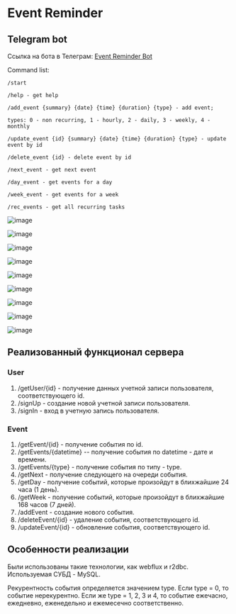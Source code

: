 # Event Reminder

## Telegram bot
Ссылка на бота в Телеграм: [Event Reminder Bot](t.me/event_reminder_pb_bot)

Command list:

    /start
    
    /help - get help
    
    /add_event {summary} {date} {time} {duration} {type} - add event;
    
    types: 0 - non recurring, 1 - hourly, 2 - daily, 3 - weekly, 4 - monthly
    
    /update_event {id} {summary} {date} {time} {duration} {type} - update event by id
    
    /delete_event {id} - delete event by id
    
    /next_event - get next event
    
    /day_event - get events for a day
    
    /week_event - get events for a week
    
    /rec_events - get all recurring tasks

![image](https://github.com/HolyAbel/EventReminderBot/blob/master/help.JPG)

![image](https://github.com/HolyAbel/EventReminderBot/blob/master/start.JPG)

![image](https://github.com/HolyAbel/EventReminderBot/blob/master/add_event.JPG)

![image](https://github.com/HolyAbel/EventReminderBot/blob/master/update_event.JPG)

![image](https://github.com/HolyAbel/EventReminderBot/blob/master/delete_event.JPG)

![image](https://github.com/HolyAbel/EventReminderBot/blob/master/next_event.JPG)

![image](https://github.com/HolyAbel/EventReminderBot/blob/master/day_event.JPG)

![image](https://github.com/HolyAbel/EventReminderBot/blob/master/week_event.JPG)

![image](https://github.com/HolyAbel/EventReminderBot/blob/master/rec_events.JPG)

## Реализованный функционал сервера
### User
1. /getUser/{id} - получение данных учетной записи пользователя, соответствующего id.
2. /signUp - создание новой учетной записи пользователя.
3. /signIn - вход в учетную запись пользователя.

### Event
1. /getEvent/{id} - получение события по id.
2. /getEvents/{datetime} -- получение события по datetime - дате и времени.
3. /getEvents/{type} - получение события по типу - type.
4. /getNext - получение следующего на очереди события.
5. /getDay - получение событий, которые произойдут в блихжайшие 24 часа (1 день).
6. /getWeek - получение событий, которые произойдут в блихжайшие 168 часов (7 дней).
7. /addEvent - создание нового события.
8. /deleteEvent/{id} - удаление события, соответствующего id.
9. /updateEvent/{id} - обновление события, соответствующего id.

## Особенности реализации
Были использованы такие технологии, как webflux и r2dbc. Используемая СУБД - MySQL.

Рекурентность события определяется значением type. Если type = 0, то событие нерекурентно. Если же type = 1, 2, 3 и 4, то событие ежечасно, ежедневно, еженедельно и ежемесечно соответственно.
